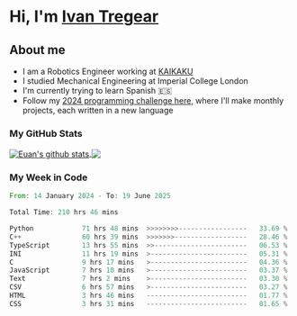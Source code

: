 # Hi, I'm [Ivan Tregear](https://www.linkedin.com/in/ivantregear/)

## About me

* I am a Robotics Engineer working at [KAIKAKU](https://github.com/KAIKAKU-AI)
* I studied Mechanical Engineering at Imperial College London
* I'm currently trying to learn Spanish :es:
* Follow my [2024 programming challenge here](https://github.com/ITregear?tab=repositories), where I'll make monthly projects, each written in a new language


### My GitHub Stats

<a href="#my-github-stats">
  <img align="center" src="https://github-readme-stats.vercel.app/api?username=itregear&count_private=true&show_icons=true&include_all_commits=true&theme=material-palenight" alt="Euan's github stats" />
</a>

<a href="#my-github-stats">
  <img align="center" src="https://github-readme-stats.vercel.app/api/top-langs/?username=itregear&layout=compact&theme=material-palenight" />
</a>

### My Week in Code
<!--START_SECTION:waka-->

```rust
From: 14 January 2024 - To: 19 June 2025

Total Time: 210 hrs 46 mins

Python            71 hrs 48 mins  >>>>>>>>-----------------   33.69 %
C++               60 hrs 39 mins  >>>>>>>------------------   28.46 %
TypeScript        13 hrs 55 mins  >>-----------------------   06.53 %
INI               11 hrs 19 mins  >------------------------   05.31 %
C                 9 hrs 17 mins   >------------------------   04.36 %
JavaScript        7 hrs 10 mins   >------------------------   03.37 %
Text              7 hrs 2 mins    >------------------------   03.30 %
CSV               6 hrs 57 mins   >------------------------   03.27 %
HTML              3 hrs 46 mins   -------------------------   01.77 %
CSS               3 hrs 31 mins   -------------------------   01.65 %
```

<!--END_SECTION:waka-->
